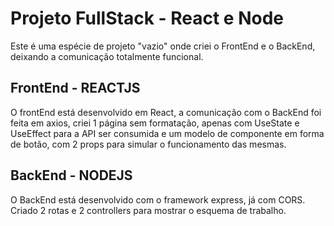 # Projeto FullStack - React e Node

Este é uma espécie de projeto "vazio" onde criei o FrontEnd e o BackEnd, deixando a comunicação totalmente funcional.

## FrontEnd - REACTJS

O frontEnd está desenvolvido em React, a comunicação com o BackEnd foi feita em axios, criei 1 página sem formatação, apenas com UseState e UseEffect para a API ser consumida e um modelo de componente em forma de botão, com 2 props para simular o funcionamento das mesmas.

## BackEnd - NODEJS

O BackEnd está desenvolvido com o framework express, já com CORS. Criado 2 rotas e 2 controllers para mostrar o esquema de trabalho.